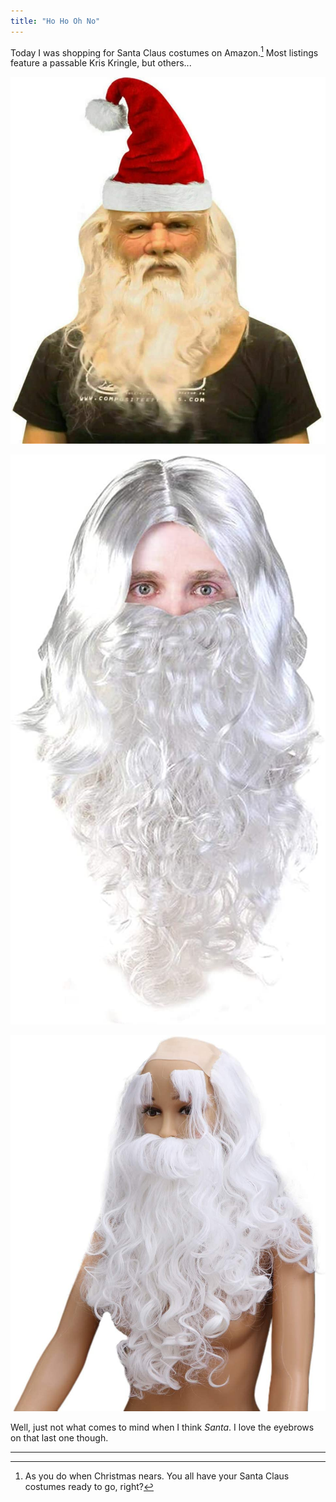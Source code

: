 ```yaml
---
title: "Ho Ho Oh No"
---
```


Today I was shopping for Santa Claus costumes on Amazon.[^1] Most listings feature a passable Kris Kringle, but others...

![Santa as scary biker](/images/santa-as-scary-biker.jpg)

![Santa as serial murderer](/images/santa-as-serial-murderer.jpg)

![Santa with amazing eyebrows](/images/santa-with-amazing-eyebrows.jpg)

Well, just not what comes to mind when I think *Santa*. I love the eyebrows on that last one though.

---

[^1]: As you do when Christmas nears. You all have your Santa Claus costumes ready to go, right?
